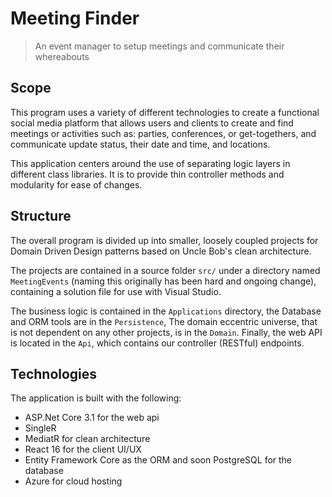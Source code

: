 # Meeting Finder

> An event manager to setup meetings and communicate their whereabouts

## Scope

This program uses a variety of different technologies to create a functional social media platform that allows users and clients to create and find meetings or activities such as: parties, conferences, or get-togethers, and communicate update status, their date and time, and locations.

This application centers around the use of separating logic layers in different class libraries. It is to provide thin controller methods and modularity for ease of changes.

## Structure

The overall program is divided up into smaller, loosely coupled projects for Domain Driven Design patterns based on Uncle Bob's clean architecture.

The projects are contained in a source folder `src/` under a directory named `MeetingEvents` (naming this originally has been hard and ongoing change), containing a solution file for use with Visual Studio.

The business logic is contained in the `Applications` directory, the Database and ORM tools are in the `Persistence`, The domain eccentric universe, that is not dependent on any other projects, is in the `Domain`. Finally, the web API is located in the `Api`, which contains our controller (RESTful) endpoints.

## Technologies

The application is built with the following:

- ASP.Net Core 3.1 for the web api
- SingleR
- MediatR for clean architecture
- React 16 for the client UI/UX
- Entity Framework Core as the ORM and soon PostgreSQL for the database
- Azure for cloud hosting
